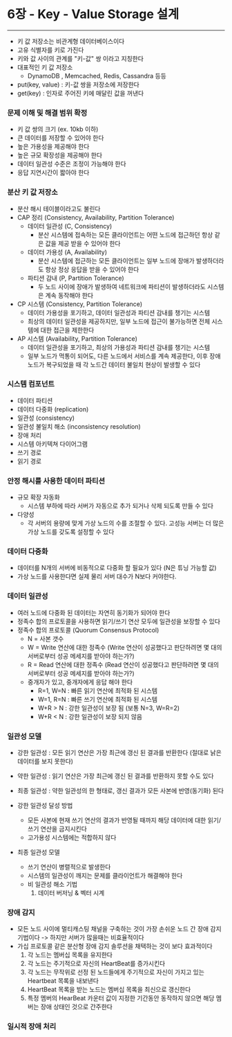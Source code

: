 # 6장 - Key - Value Storage 설계

-- -- 

* 키 값 저장소는 비관계형 데이터베이스이다
* 고유 식별자를 키로 가진다
* 키와 값 사이의 관계를 "키-값" 쌍 이라고 지칭한다
* 대표적인 키 값 저장소
    * DynamoDB , Memcached, Redis, Cassandra 등등
* put(key, value) : 키-값 쌍을 저장소에 저장한다
* get(key) : 인자로 주어진 키에 매달린 값을 꺼낸다

### 문제 이해 및 해결  범위 확정

* 키 값 쌍의 크기 (ex. 10kb 이하)
* 큰 데이터를 저장할 수 있어야 한다
* 높은 가용성을 제공해야 한다
* 높은 규모 확장성을 제공해야 한다
* 데이터 일관성 수준은 조정이 가능해야 한다
* 응답 지연시간이 짧아야 한다

### 분산 키 값 저장소

* 분산 해시 테이블이라고도 불린다
* CAP 정리 (Consistency, Availability, Partition Tolerance)
    * 데이터 일관성 (C, Consistency)
        * 분산 시스템에 접속하는 모든 클라이언트는 어떤 노드에 접근하던 항상 같은 값을 제공 받을 수 있어야 한다
    * 데이터 가용성 (A, Availability)
        * 분산 시스템에 접근하는 모든 클라이언트는 일부 노드에 장애가 발생하더라도 항상 정상 응답을 받을 수 있어야 한다
    * 파티션 감내 (P, Partition Tolerance)
        * 두 노드 사이에 장애가 발생하여 네트워크에 파티션이 발생하더라도 시스템은 계속 동작해야 한다
* CP 시스템 (Consistency, Partition Tolerance)
    * 데이터 가용성을 포기하고, 데이터 일관성과 파티션 감내를 챙기는 시스템
    * 최상의 데이터 일관성을 제공하지만, 일부 노드에 접근이 불가능하면 전체 시스템에 대한 접근을 제한한다
* AP 시스템 (Availability, Partition Tolerance)
    * 데이터 일관성을 포기하고, 최상의 가용성과 파티션 감내를 챙기는 시스템
    * 일부 노드가 먹통이 되어도, 다른 노드에서 서비스를 계속 제공한다, 이후 장애 노드가 복구되었을 때 각 노드간 데이터 불일치 현상이 발생할 수 있다

### 시스템 컴포넌트

* 데이터 파티션
* 데이터 다중화 (replication)
* 일관성 (consistency)
* 일관성 불일치 해소 (inconsistency resolution)
* 장애 처리
* 시스템 아키텍쳐 다이어그램
* 쓰기 경로
* 읽기 경로

### 안정 해시를 사용한 데이터 파티션

* 규모 확장 자동화
    * 시스템 부하에 따라 서버가 자동으로 추가 되거나 삭제 되도록 만들 수 있다
* 다양성
    * 각 서버의 용량에 맞게 가상 노드의 수를 조절할 수 있다. 고성능 서버는 더 많은 가상 노드를 갖도록 설정할 수 있다

### 데이터 다중화

* 데이터를 N개의 서버에 비동적으로 다중화 할 필요가 있다 (N은 튜닝 가능할 값)
* 가상 노드를 사용한다면 실제 물리 서버 대수가 N보다 커야한다.

### 데이터 일관성

* 여러 노드에 다중화 된 데이터는 자연히 동기화가 되어야 한다
* 정족수 합의 프로토콜을 사용하면 읽기/쓰기 연산 모두에 일관성을 보장할 수 있다
* 정족수 합의 프로토콜 (Quorum Consensus Protocol)
    * N = 사본 갯수
    * W = Write 연산에 대한 정족수 (Write 연산이 성공했다고 판단하려면 몇 대의 서버로부터 성공 메세지를 받아야 하는가?)
    * R = Read 연산에 대한 정족수 (Read 연산이 성공했다고 판단하려면 몇 대의 서버로부터 성공 메세지를 받아야 하는가?)
    * 중개자가 있고, 중개자에게 응답 해야 한다
        * R=1, W=N : 빠른 읽기 연산에 최적화 된 시스템
        * W=1, R=N : 빠른 쓰기 연산에 최적화 된 시스템
        * W+R > N : 강한 일관성이 보장 됨 (보통 N=3, W=R=2)
        * W+R < N : 강한 일관성이 보장 되지 않음

### 일관성 모델

* 강한 일관성 : 모든 읽기 연산은 가장 최근에 갱신 된 결과를 반환한다 (절대로 낡은 데이터를 보지 못한다)
* 약한 일관성 : 읽기 연산은 가장 최근에 갱신 된 결과를 반환하지 못할 수도 있다
* 최종 일관성 : 약한 일관성의 한 형태로, 갱신 결과가 모든 사본에 반영(동기화) 된다

* 강한 일관성 달성 방법
    * 모든 사본에 현재 쓰기 연산의 결과가 반영될 때까지 해당 데이터에 대한 읽기/쓰기 연산을 금지시킨다
    * 고가용성 시스템에는 적합하지 않다
* 최종 일관성 모델
    * 쓰기 연산이 병렬적으로 발생한다
    * 시스템의 일관성이 깨지는 문제를 클라이언트가 해결해야 한다
    * 비 일관성 해소 기법
        1. 데이터 버저닝 & 벡터 시계

### 장애 감지

* 모든 노드 사이에 멀티캐스팅 채널을 구축하는 것이 가장 손쉬운 노드 간 장애 감지 기법이다 -> 하지만 서버가 많을때는 비효율적이다
* 가십 프로토콜 같은 분산형 장애 감지 솔루션을 채택하는 것이 보다 효과적이다
  1. 각 노드는 멤버십 목록을 유지한다
  2. 각 노드는 주기적으로 자신의 HeartBeat를 증가시킨다
  3. 각 노드는 무작위로 선정 된 노드들에게 주기적으로 자신이 가지고 있는 Heartbeat 목록을 내보낸다
  4. HeartBeat 목록을 받는 노드는 멤버십 목록을 최신으로 갱신한다
  5. 특정 멤버의 HearBeat 카운터 값이 지정한 기간동안 동작하지 않으면 해당 멤버는 장애 상태인 것으로 간주한다

### 일시적 장애 처리

